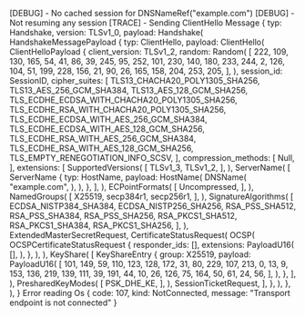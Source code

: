 [DEBUG] - No cached session for DNSNameRef("example.com")
[DEBUG] - Not resuming any session
[TRACE] - Sending ClientHello Message {
    typ: Handshake,
    version: TLSv1_0,
    payload: Handshake(
        HandshakeMessagePayload {
            typ: ClientHello,
            payload: ClientHello(
                ClientHelloPayload {
                    client_version: TLSv1_2,
                    random: Random(
                        [
                            222,
                            109,
                            130,
                            165,
                            54,
                            41,
                            86,
                            39,
                            245,
                            95,
                            252,
                            101,
                            230,
                            140,
                            180,
                            233,
                            244,
                            2,
                            126,
                            104,
                            51,
                            199,
                            228,
                            156,
                            21,
                            90,
                            26,
                            165,
                            158,
                            204,
                            253,
                            205,
                        ],
                    ),
                    session_id: SessionID,
                    cipher_suites: [
                        TLS13_CHACHA20_POLY1305_SHA256,
                        TLS13_AES_256_GCM_SHA384,
                        TLS13_AES_128_GCM_SHA256,
                        TLS_ECDHE_ECDSA_WITH_CHACHA20_POLY1305_SHA256,
                        TLS_ECDHE_RSA_WITH_CHACHA20_POLY1305_SHA256,
                        TLS_ECDHE_ECDSA_WITH_AES_256_GCM_SHA384,
                        TLS_ECDHE_ECDSA_WITH_AES_128_GCM_SHA256,
                        TLS_ECDHE_RSA_WITH_AES_256_GCM_SHA384,
                        TLS_ECDHE_RSA_WITH_AES_128_GCM_SHA256,
                        TLS_EMPTY_RENEGOTIATION_INFO_SCSV,
                    ],
                    compression_methods: [
                        Null,
                    ],
                    extensions: [
                        SupportedVersions(
                            [
                                TLSv1_3,
                                TLSv1_2,
                            ],
                        ),
                        ServerName(
                            [
                                ServerName {
                                    typ: HostName,
                                    payload: HostName(
                                        DNSName(
                                            "example.com",
                                        ),
                                    ),
                                },
                            ],
                        ),
                        ECPointFormats(
                            [
                                Uncompressed,
                            ],
                        ),
                        NamedGroups(
                            [
                                X25519,
                                secp384r1,
                                secp256r1,
                            ],
                        ),
                        SignatureAlgorithms(
                            [
                                ECDSA_NISTP384_SHA384,
                                ECDSA_NISTP256_SHA256,
                                RSA_PSS_SHA512,
                                RSA_PSS_SHA384,
                                RSA_PSS_SHA256,
                                RSA_PKCS1_SHA512,
                                RSA_PKCS1_SHA384,
                                RSA_PKCS1_SHA256,
                            ],
                        ),
                        ExtendedMasterSecretRequest,
                        CertificateStatusRequest(
                            OCSP(
                                OCSPCertificateStatusRequest {
                                    responder_ids: [],
                                    extensions: PayloadU16(
                                        [],
                                    ),
                                },
                            ),
                        ),
                        KeyShare(
                            [
                                KeyShareEntry {
                                    group: X25519,
                                    payload: PayloadU16(
                                        [
                                            101,
                                            149,
                                            59,
                                            110,
                                            123,
                                            128,
                                            172,
                                            31,
                                            80,
                                            229,
                                            107,
                                            213,
                                            0,
                                            13,
                                            9,
                                            153,
                                            136,
                                            219,
                                            139,
                                            111,
                                            39,
                                            191,
                                            44,
                                            10,
                                            26,
                                            126,
                                            75,
                                            164,
                                            50,
                                            61,
                                            24,
                                            56,
                                        ],
                                    ),
                                },
                            ],
                        ),
                        PresharedKeyModes(
                            [
                                PSK_DHE_KE,
                            ],
                        ),
                        SessionTicketRequest,
                    ],
                },
            ),
        },
    ),
}
Error reading Os { code: 107, kind: NotConnected, message: "Transport endpoint is not connected" }
